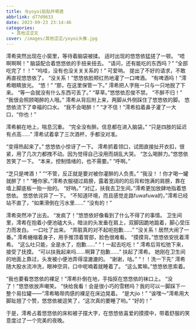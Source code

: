 ```yaml
---
title: 与yoyoi贴贴并喝酒
abbrlink: d77d9633
date: 2023-09-23 23:14:46
categories:
  - 其他涩涩文
cover: /images/其他涩涩/yoyoi头像.jpg
---
```

澪希突然出现在小窗里，等待着脑袋被揉。
适时出现的悠悠依猛搓了一顿。
“唔啊啊啊！”
脑袋配合着悠悠依的手扭来扭去。
“请问，还有能吃的东西吗？”
“全部吃完了！！”
“呜哇，没有也没关关关系的！”
可爱呐。
提出了不好的请求，不敢再直视悠悠依了。
“没关系！”悠悠依脸颊红热地灌了一口啤酒。
“有啤酒吗！”澪希眼睛放光。
“悠！”
“那，在这里保管一下。”
澪希把人字拖一只与一只地脱了下来。
“等一会就没有什么东西可丢了。”
“草草。”悠悠依忍俊不禁。
“不醉不归！”
“我很会照顾喝醉的人哦。”
澪希从背后附上来，两脚从外侧踩住了悠悠依的脚。
悠悠依流下了幸福的口水。
“我不会喝醉！”
“才不信！”澪希掐着鼻子灌了一大口，“你也！”

澪希躺在地上，喘息沉重。
“完全没有醉。信息都在进入脑袋。”
“只是四肢的延迟有点高……”
澪希试着拿了三次酒杯，手都没对准。

“变得热起来了。”
悠悠依小惊讶了一下。
澪希抓着领口，试图直接扯开衣扣，很紧，用了几次力都拽不动。因为觉得自己没用而胡乱大哭。
“怎么喝醉力。”悠悠依苦笑了一下。
“本来，控制情绪的，也不需要。”
”呼啊。”

“芝只是啤酒！”
”“不管，反正就是要对被你灌醉的人负责。”
“我没！！你才喝一罐就醉了！”
“睡你家。”澪希衣服褪过肩膀，露着宽阔的的后背和饱满的肩膀，靠在墙上脚底板一抬一抬的。
“好呐。”
“对辽，扶我去卫生间。”澪希更加放肆地指着悠悠依。
悠悠依诧异了一下。
“不知道环境，而且感觉走路fuwafuwa的，”澪希已经站不直了，“如果滑倒在污水里……”
“没有的！”

澪希突然冲了出去。
“发疯了！”悠悠依好像看到了什么不得了的事情。
卫生间里，澪希在抱着小便池磕大头，暗淡的头发垂在肩上，双脚因跪地踮着，脚心受压力而发白。
一口吐了出来。
“弄脏真的对不起呃抱歉……”
“没关系！居然大闹了一番。”
澪希蜷缩着身子，用手推顶着胃部，脸色很难看。
“摸摸背。”悠悠依安抚着澪希。
“这么吐只能，全是水了，抱歉……”
“！一起去吃吃！”
澪希后背松弛下来，接受了抚摸。
“可以扶我起来吗……啊算了抱歉……”
扶起了澪希。
她刚在卫生间的地面上靠过，头发被小便池弄得湿漉漉的。
“谢谢，咕。”
“！！洗一下先”
澪希随大股水流冲洗，眼神空洞，口中呢喃着就睡着了。
“这么累嘛。”悠悠依思索着。

“我也要看悠悠依的裸足！”澪希扑倒在地，手指抠在悠悠依的袜口上。
“没了！”悠悠依放声嘲笑。
“快给我看！会是很小巧的雪糕吗？我的可以一脚踩下一整个易拉罐——”澪希略带肉感的裸足在床边晃着。
“是大jio！”
“诶嘿～”澪希用大脚趾翘了个赞，悠悠依被逗笑了，“这次真的要睡了哟。”
“好的！”

于是，澪希占着悠悠依的床和被子摆大字，在悠悠依喜爱的摸摸中，带着舒服的笑意度过了一个完美的夜晚。
